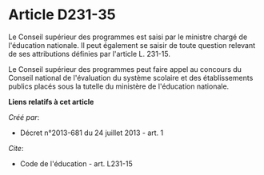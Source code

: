 # Article D231-35

Le Conseil supérieur des programmes est saisi par le ministre chargé de l'éducation nationale. Il peut également se saisir de
toute question relevant de ses attributions définies par l'article L. 231-15. 

Le Conseil supérieur des programmes peut faire appel au concours du Conseil national de l'évaluation du système scolaire et
des établissements publics placés sous la tutelle du ministère de l'éducation nationale.

**Liens relatifs à cet article**

_Créé par_:

  - Décret n°2013-681 du 24 juillet 2013 - art. 1

_Cite_:

  - Code de l'éducation - art. L231-15
